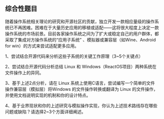 ## 综合性题目

随着操作系统相关理论的研究和开源社区的贡献，独立开发一款相应量级的操作系统已不再困难。困难在于大量历史应用的移植或适配——这将很大程度上决定一款操作系统的市场前景。目前各家操作系统之间为了扩大或稳定自己的用户群体，都采取了集成对方操作系统的“应用子系统” 、模拟器或兼容层（如Wine、Android for win）的方式来尝试适配更多应用。 

1、尝试结合开源代码来分析这些子系统的关键工作原理（3~5个关键点） 

2、尝试结合开源代码分析总结 Linux 和 Windows（ReactOS项目）两种系统在文件操作上的异同。 

3、基于上述2点分析，请在 Linux 系统上使用C语言，尝试编写一个简单的文件操作兼容层（模拟层）将Windows 的文件操作转换或翻译为 Linux 的文件操作，并使用文档说明实现的机制和你的设计特点。 

4、基于业界现状和你的上述研究与模拟操作实现，你认为上述技术路线存在哪些问题或缺陷？请选择2~3个方面详细阐述。 